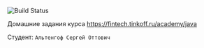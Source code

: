 ![Build Status](https://github.com/altengofso/java-course-2023/actions/workflows/build.yml/badge.svg)

Домашние задания курса https://fintech.tinkoff.ru/academy/java

Студент: `Альтенгоф Сергей Оттович`
